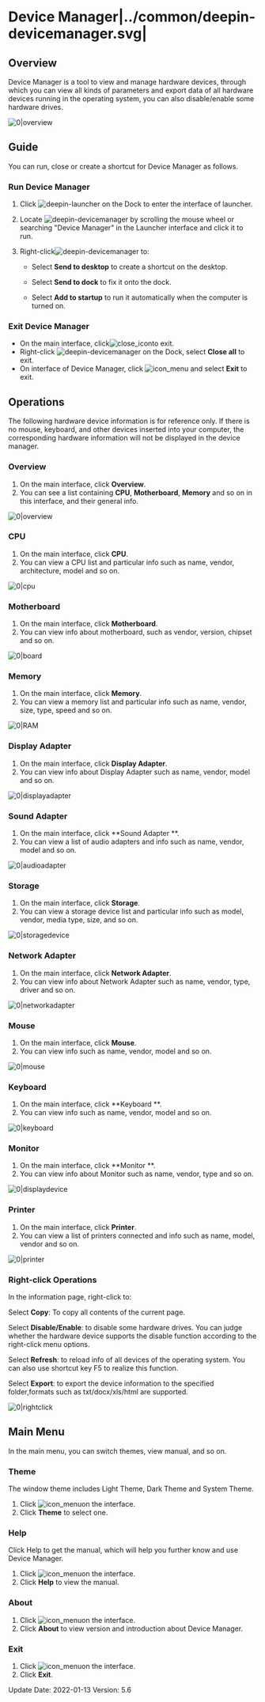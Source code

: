 # Device Manager|../common/deepin-devicemanager.svg|

## Overview 

Device Manager is a tool to view and manage hardware devices, through which you can view all kinds of parameters and export data of all hardware devices running in the operating system, you can also disable/enable some hardware drives. 

![0|overview](jpg/overview.png)

## Guide

You can run, close or create a shortcut for Device Manager as follows.

### Run Device Manager

1. Click ![deepin-launcher](icon/deepin-launcher.svg) on the Dock to enter the interface of launcher.

2. Locate ![deepin-devicemanager](icon/deepin-devicemanager.svg) by scrolling the mouse wheel or searching "Device Manager" in the Launcher interface and click it to run. 

3. Right-click![deepin-devicemanager](icon/deepin-devicemanager.svg) to:

   - Select **Send to desktop** to create a shortcut on the desktop.

   - Select  **Send to dock** to fix it onto the dock.

   - Select **Add to startup** to run it automatically when the computer is turned on.

   

### Exit Device Manager

- On the main interface, click![close_icon](icon/close.svg)to exit.
- Right-click ![deepin-devicemanager](icon/deepin-devicemanager.svg)  on the Dock, select **Close all** to exit.
- On interface of Device Manager, click ![icon_menu](icon/icon_menu.svg) and select **Exit** to exit.

## Operations

The following hardware device information is for reference only. If there is no mouse, keyboard, and other devices inserted into your computer, the corresponding hardware information will not be displayed in the device manager.

### Overview

1. On the main interface, click **Overview**.
2. You can see a list containing **CPU**, **Motherboard**, **Memory** and so on in this interface, and their general info. 

![0|overview](jpg/overview.png)

### CPU

1. On the main interface, click **CPU**.
2. You can view a CPU list and particular info such as name, vendor, architecture, model and so on. 

![0|cpu](jpg/cpu.png)

### Motherboard 

1. On the main interface, click **Motherboard**. 
2. You can view info about motherboard, such as vendor, version, chipset and so on.

![0|board](jpg/board.png)

### Memory

1. On the main interface, click **Memory**.
2. You can view a memory list and particular info such as name, vendor, size, type, speed and so on.

![0|RAM](jpg/RAM.png)

### Display Adapter

1. On the main interface, click **Display Adapter**.
2. You can view info about Display Adapter such as name, vendor, model and so on.

![0|displayadapter](jpg/displayadapter.png)

### Sound Adapter

1. On the main interface, click **Sound Adapter **.
2. You can view a list of audio adapters and info such as name, vendor, model and so on.

![0|audioadapter](jpg/audioadapter.png)

### Storage

1. On the main interface, click **Storage**.
2. You can view a storage device list and particular info such as model, vendor, media type, size, and so on.

![0|storagedevice](jpg/storagedevice.png)

### Network Adapter

1. On the main interface, click **Network Adapter**.
2. You can view info about Network Adapter such as name, vendor, type, driver and so on.

![0|networkadapter](jpg/networkadapter.png)

### Mouse

1. On the main interface, click **Mouse**.
2. You can view info such as name, vendor, model and so on.

![0|mouse](jpg/mouse.png)

### Keyboard

1. On the main interface, click **Keyboard **.
2. You can view info such as name, vendor, model and so on.

![0|keyboard](jpg/keyboard.png)

### Monitor

1. On the main interface, click **Monitor **.
2. You can view info about Monitor such as name, vendor, type and so on.

![0|displaydevice](jpg/displaydevice.png)

### Printer

1. On the main interface, click **Printer**.
2. You can view a list of printers connected and info such as name, model, vendor and so on.

![0|printer](jpg/printer.png)



### Right-click Operations 

In the information page, right-click to:

Select **Copy**: To copy all contents of the current page.

Select **Disable/Enable**: to disable some hardware drives. You can judge whether the hardware device supports the disable function according to the right-click menu options. 

Select **Refresh**: to reload info of all devices of the operating system. You can also use shortcut key F5 to realize this function.

Select **Export**: to export the device information to the specified folder,formats such as txt/docx/xls/html are supported. 

![0|rightclick](jpg/rightclick.png)

## Main Menu

In the main menu, you can switch themes, view manual, and so on.

### Theme

The window theme includes Light Theme, Dark Theme and System Theme.

1. Click ![icon_menu](icon/icon_menu.svg)on the interface.
2. Click  **Theme** to select one.


### Help

Click Help to get the manual, which will help you further know and use Device Manager.

1. Click ![icon_menu](icon/icon_menu.svg)on the interface.
2. Click **Help** to view the manual.


### About

1. Click ![icon_menu](icon/icon_menu.svg)on the interface.
2. Click **About** to view version and introduction about Device Manager.

### Exit

1. Click ![icon_menu](icon/icon_menu.svg)on the interface.
2. Click  **Exit**.


<div class="version-info"><span>Update Date: 2022-01-13</span><span> Version: 5.6</span></div>